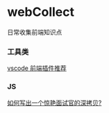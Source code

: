 # webCollect
日常收集前端知识点

  ### 工具类
 [vscode 前端插件推荐](https://github.com/shenzekun/shenzekun.github.io/issues/1 "vscode 前端插件推荐")
 
  ### JS
 [如何写出一个惊艳面试官的深拷贝?](https://juejin.im/post/5d6aa4f96fb9a06b112ad5b1 "如何写出一个惊艳面试官的深拷贝?")
